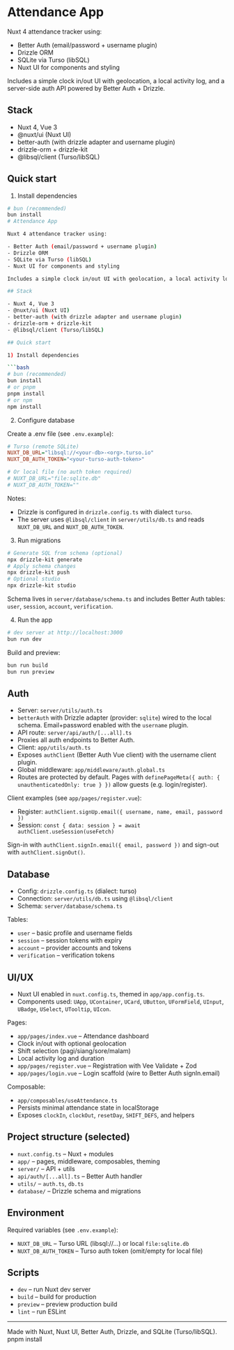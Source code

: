 # Attendance App

Nuxt 4 attendance tracker using:

- Better Auth (email/password + username plugin)
- Drizzle ORM
- SQLite via Turso (libSQL)
- Nuxt UI for components and styling

Includes a simple clock in/out UI with geolocation, a local activity log, and a server-side auth API powered by Better Auth + Drizzle.

## Stack

- Nuxt 4, Vue 3
- @nuxt/ui (Nuxt UI)
- better-auth (with drizzle adapter and username plugin)
- drizzle-orm + drizzle-kit
- @libsql/client (Turso/libSQL)

## Quick start

1) Install dependencies

```bash
# bun (recommended)
bun install
# Attendance App

Nuxt 4 attendance tracker using:

- Better Auth (email/password + username plugin)
- Drizzle ORM
- SQLite via Turso (libSQL)
- Nuxt UI for components and styling

Includes a simple clock in/out UI with geolocation, a local activity log, and a server-side auth API powered by Better Auth + Drizzle.

## Stack

- Nuxt 4, Vue 3
- @nuxt/ui (Nuxt UI)
- better-auth (with drizzle adapter and username plugin)
- drizzle-orm + drizzle-kit
- @libsql/client (Turso/libSQL)

## Quick start

1) Install dependencies

```bash
# bun (recommended)
bun install
# or pnpm
pnpm install
# or npm
npm install
```

2) Configure database

Create a .env file (see `.env.example`):

```ini
# Turso (remote SQLite)
NUXT_DB_URL="libsql://<your-db>-<org>.turso.io"
NUXT_DB_AUTH_TOKEN="<your-turso-auth-token>"

# Or local file (no auth token required)
# NUXT_DB_URL="file:sqlite.db"
# NUXT_DB_AUTH_TOKEN=""
```

Notes:

- Drizzle is configured in `drizzle.config.ts` with dialect `turso`.
- The server uses `@libsql/client` in `server/utils/db.ts` and reads `NUXT_DB_URL` and `NUXT_DB_AUTH_TOKEN`.

3) Run migrations

```bash
# Generate SQL from schema (optional)
npx drizzle-kit generate
# Apply schema changes
npx drizzle-kit push
# Optional studio
npx drizzle-kit studio
```

Schema lives in `server/database/schema.ts` and includes Better Auth tables: `user`, `session`, `account`, `verification`.

4) Run the app

```bash
# dev server at http://localhost:3000
bun run dev
```

Build and preview:

```bash
bun run build
bun run preview
```

## Auth

- Server: `server/utils/auth.ts`
- `betterAuth` with Drizzle adapter (provider: `sqlite`) wired to the local schema. Email+password enabled with the `username` plugin.
- API route: `server/api/auth/[...all].ts`
- Proxies all auth endpoints to Better Auth.
- Client: `app/utils/auth.ts`
- Exposes `authClient` (Better Auth Vue client) with the username client plugin.
- Global middleware: `app/middleware/auth.global.ts`
- Routes are protected by default. Pages with `definePageMeta({ auth: { unauthenticatedOnly: true } })` allow guests (e.g. login/register).

Client examples (see `app/pages/register.vue`):

- Register: `authClient.signUp.email({ username, name, email, password })`
- Session: `const { data: session } = await authClient.useSession(useFetch)`

Sign-in with `authClient.signIn.email({ email, password })` and sign-out with `authClient.signOut()`.

## Database

- Config: `drizzle.config.ts` (dialect: turso)
- Connection: `server/utils/db.ts` using `@libsql/client`
- Schema: `server/database/schema.ts`

Tables:

- `user` – basic profile and username fields
- `session` – session tokens with expiry
- `account` – provider accounts and tokens
- `verification` – verification tokens

## UI/UX

- Nuxt UI enabled in `nuxt.config.ts`, themed in `app/app.config.ts`.
- Components used: `UApp`, `UContainer`, `UCard`, `UButton`, `UFormField`, `UInput`, `UBadge`, `USelect`, `UTooltip`, `UIcon`.

Pages:

- `app/pages/index.vue` – Attendance dashboard
- Clock in/out with optional geolocation
- Shift selection (pagi/siang/sore/malam)
- Local activity log and duration
- `app/pages/register.vue` – Registration with Vee Validate + Zod
- `app/pages/login.vue` – Login scaffold (wire to Better Auth signIn.email)

Composable:

- `app/composables/useAttendance.ts`
- Persists minimal attendance state in localStorage
- Exposes `clockIn`, `clockOut`, `resetDay`, `SHIFT_DEFS`, and helpers

## Project structure (selected)

- `nuxt.config.ts` – Nuxt + modules
- `app/` – pages, middleware, composables, theming
- `server/` – API + utils
- `api/auth/[...all].ts` – Better Auth handler
- `utils/` – `auth.ts`, `db.ts`
- `database/` – Drizzle schema and migrations

## Environment

Required variables (see `.env.example`):

- `NUXT_DB_URL` – Turso URL (libsql://…) or local `file:sqlite.db`
- `NUXT_DB_AUTH_TOKEN` – Turso auth token (omit/empty for local file)

## Scripts

- `dev` – run Nuxt dev server
- `build` – build for production
- `preview` – preview production build
- `lint` – run ESLint

---

Made with Nuxt, Nuxt UI, Better Auth, Drizzle, and SQLite (Turso/libSQL).
pnpm install
